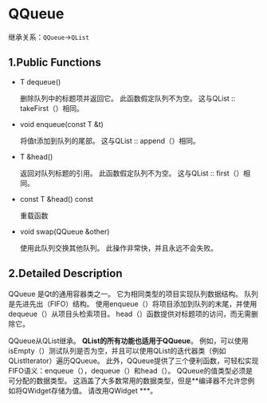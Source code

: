 # QQueue

继承关系：`QQueue`->`QList`

## 1.Public Functions

- T dequeue()

  删除队列中的标题项并返回它。 此函数假定队列不为空。
  这与QList :: takeFirst（）相同。

- void enqueue(const T &t)

  将值t添加到队列的尾部。
  这与QList :: append（）相同。

- T &head()

  返回对队列标题的引用。 此函数假定队列不为空。
  这与QList :: first（）相同。

- const T &head() const

  重载函数

- void swap(QQueue<T> &other)

  使用此队列交换其他队列。 此操作非常快，并且永远不会失败。

## 2.Detailed Description

QQueue <T>是Qt的通用容器类之一。 它为相同类型的项目实现队列数据结构。
队列是先进先出（FIFO）结构。 使用enqueue（）将项目添加到队列的末尾，并使用dequeue（）从项目头检索项目。 head（）函数提供对标题项的访问，而无需删除它。

QQueue从QList继承。 **QList的所有功能也适用于QQueue**。 例如，可以使用isEmpty（）测试队列是否为空，并且可以使用QList的迭代器类（例如QListIterator）遍历QQueue。 此外，QQueue提供了三个便利函数，可轻松实现FIFO语义：enqueue（），dequeue（）和head（）。
QQueue的值类型必须是可分配的数据类型。 这涵盖了大多数常用的数据类型，但是**编译器不允许您例如将QWidget存储为值。 请改用QWidget ***。